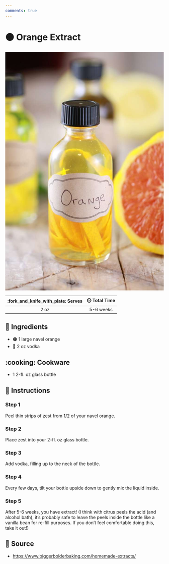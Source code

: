 ```yaml
---
comments: true
---
```

# :orange_circle: Orange Extract

![Orange Extract](../../assets/images/orange-extract.jpg)

| :fork_and_knife_with_plate: Serves | :timer_clock: Total Time |
|:----------------------------------:|:-----------------------: |
| 2 oz | 5-6 weeks |

## :salt: Ingredients

- :orange_circle: 1 large navel orange
- :sake: 2 oz vodka

## :cooking: Cookware

- 1 2-fl. oz glass bottle

## :pencil: Instructions

### Step 1

Peel thin strips of zest from 1/2 of your navel orange.

### Step 2

Place zest into your 2-fl. oz glass bottle.

### Step 3

Add vodka, filling up to the neck of the bottle.

### Step 4

Every few days, tilt your bottle upside down to gently mix the liquid inside.

### Step 5

After 5-6 weeks, you have extract! (I think with citrus peels the acid (and alcohol bath), it’s probably safe to leave
the peels inside the bottle like a vanilla bean for re-fill purposes. If you don’t feel comfortable doing this, take
it out!)

## :link: Source

- <https://www.biggerbolderbaking.com/homemade-extracts/>
